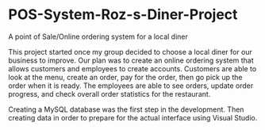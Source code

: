 # POS-System-Roz-s-Diner-Project
A point of Sale/Online ordering system for a local diner

This project started once my group decided to choose a local diner for our business to improve. Our plan was to create an online ordering system that allows
customers and employees to create accounts. Customers are able to look at the menu, create an order, pay for the order, then go pick up the order when it is ready.
The employees are able to see orders, update order progress, and check overall order statistics for the restaurant.

Creating a MySQL database was the first step in the development. Then creating data in order to prepare for the actual interface using Visual Studio.

